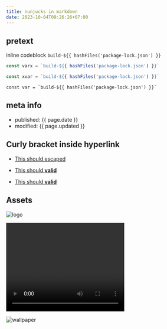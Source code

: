 ```yaml
---
title: nunjucks in markdown
date: 2023-10-04T09:26:26+07:00
---
```


## pretext

inline codeblock `build-${{ hashFiles('package-lock.json') }}`

```js
const varx = `build-${{ hashFiles('package-lock.json') }}`
```

```ts
const xvar = `build-${{ hashFiles('package-lock.json') }}`
```

```
const var = `build-${{ hashFiles('package-lock.json') }}`
```

## meta info

- published: {{ page.date }}
- modified: {{ page.updated }}

## Curly bracket inside hyperlink

- [This should escaped <x> <y>](https://stackoverflow.com/questions/43900035/ts4023-exported-variable-x-has-or-is-using-name-y-from-external-module-but)

- [This should <b>valid</b>](https://stackoverflow.com/questions/43900035/ts4023-exported-variable-x-has-or-is-using-name-y-from-external-module-but)

- [This should **valid**](https://stackoverflow.com/questions/43900035/ts4023-exported-variable-x-has-or-is-using-name-y-from-external-module-but)

## Assets

![logo](/logo.png)

<video width="320" height="240" controls>
  <source src="/videos/eula party.mp4" type="video/mp4">
  Your browser does not support the video tag.
</video>

![wallpaper](/images/wallpaper-878514.jpg)
